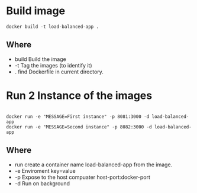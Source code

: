 # Build image
```
docker build -t load-balanced-app .

```
## Where
- build Build the image
- -t Tag the images (to identify it)
- . find Dockerfile in current directory.

# Run 2 Instance of the images

```

docker run -e "MESSAGE=First instance" -p 8081:3000 -d load-balanced-app
docker run -e "MESSAGE=Second instance" -p 8082:3000 -d load-balanced-app
```
## Where
- run create a container name load-balanced-app from the image.
- -e Enviroment key=value
- -p Expose to the host compuater host-port:docker-port
- -d Run on background


